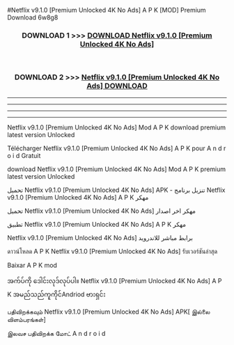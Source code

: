 #Netflix  v9.1.0 [Premium Unlocked 4K No Ads] A P K [MOD] Premium Download 6w8g8



<div align="center">

<h3>DOWNLOAD 1 >>> <a href="https://teeasianyam.web.app?sq=Netflix  v9.1.0 [Premium Unlocked 4K No Ads]">DOWNLOAD Netflix  v9.1.0 [Premium Unlocked 4K No Ads] </a></h3><br>

<h3>DOWNLOAD 2 >>> <a href="https://teeasianyam.web.app?sq=Netflix  v9.1.0 [Premium Unlocked 4K No Ads] ">Netflix  v9.1.0 [Premium Unlocked 4K No Ads]  DOWNLOAD </a></h3>

</div>


----------------------------------------------------------

----------------------------------------------------------

----------------------------------------------------------

----------------------------------------------------------


Netflix  v9.1.0 [Premium Unlocked 4K No Ads]  Mod A P K download premium latest version Unlocked

Télécharger Netflix  v9.1.0 [Premium Unlocked 4K No Ads]  A P K pour A n d r o i d Gratuit

download Netflix  v9.1.0 [Premium Unlocked 4K No Ads]  Mod A P K premium latest version Unlocked

تحميل Netflix  v9.1.0 [Premium Unlocked 4K No Ads]  APK - تنزيل برنامج Netflix  v9.1.0 [Premium Unlocked 4K No Ads]  A P K مهكر

تحميل Netflix  v9.1.0 [Premium Unlocked 4K No Ads]  مهكر اخر اصدار

تطبيق Netflix  v9.1.0 [Premium Unlocked 4K No Ads]  A P K مهكر

Netflix  v9.1.0 [Premium Unlocked 4K No Ads]  برابط مباشر للاندرويد

ดาวน์โหลด A P K Netflix  v9.1.0 [Premium Unlocked 4K No Ads]  รับเวอร์ชันล่าสุด

Baixar A P K mod

အက်ပ်ကို ဒေါင်းလုဒ်လုပ်ပါ။ Netflix  v9.1.0 [Premium Unlocked 4K No Ads]  A P K အမည်သည်ကူကိုင်Andriod ဗားရှင်း

பதிவிறக்கவும் Netflix  v9.1.0 [Premium Unlocked 4K No Ads]  APK[ இல்லை விளம்பரங்கள்] 
 
இலவச பதிவிறக்க மோட் A n d r o i d



